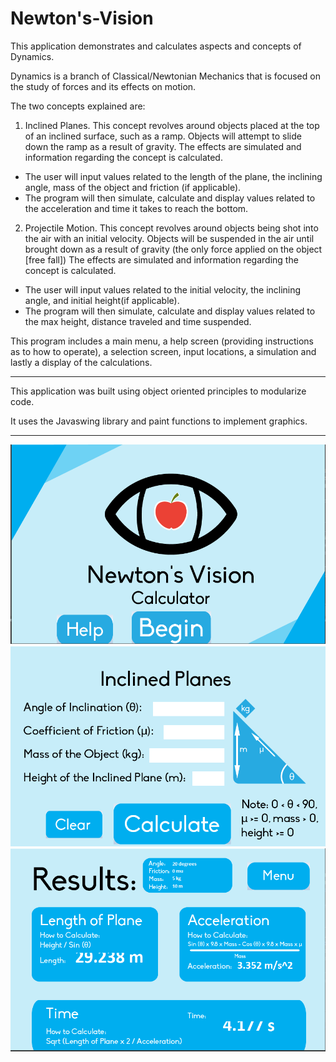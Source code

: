 # Newton's-Vision

This application demonstrates and calculates aspects and concepts of Dynamics.

Dynamics is a branch of Classical/Newtonian Mechanics that is focused on the study of forces and its effects on motion.

The two concepts explained are:

1) Inclined Planes.
This concept revolves around objects placed at the top of an inclined surface, such as a ramp. 
Objects will attempt to slide down the ramp as a result of gravity. 
The effects are simulated and information regarding the concept is calculated.
- The user will input values related to the length of the plane, the inclining angle, mass of the object and friction (if applicable).
- The program will then simulate, calculate and display values related to the acceleration and time it takes to reach the bottom.

2) Projectile Motion.
This concept revolves around objects being shot into the air with an initial velocity.
Objects will be suspended in the air until brought down as a result of gravity (the only force applied on the object [free fall])
The effects are simulated and information regarding the concept is calculated.
- The user will input values related to the initial velocity, the inclining angle, and initial height(if applicable).
- The program will then simulate, calculate and display values related to the max height, distance traveled and time suspended.

This program includes a main menu, a help screen (providing instructions as to how to operate), a selection screen,
input locations, a simulation and lastly a display of the calculations.
___
This application was built using object oriented principles to modularize code.

It uses the Javaswing library and paint functions to implement graphics.
___
![Newton's Vision](start.png)
![Newton's Vision](input.png)
![Newton's Vision](results.png)